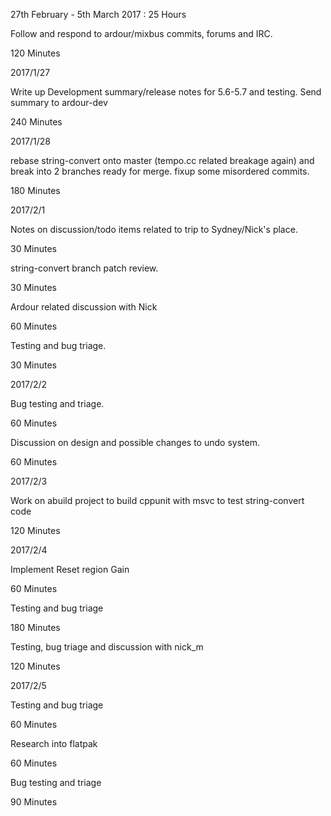 27th February - 5th March 2017 : 25 Hours

Follow and respond to ardour/mixbus commits, forums and IRC.

120 Minutes

2017/1/27

Write up Development summary/release notes for 5.6-5.7 and testing. Send
summary to ardour-dev

240 Minutes

2017/1/28

rebase string-convert onto master (tempo.cc related breakage again) and break
into 2 branches ready for merge. fixup some misordered commits.

180 Minutes

2017/2/1

Notes on discussion/todo items related to trip to Sydney/Nick's place.

30 Minutes

string-convert branch patch review.

30 Minutes

Ardour related discussion with Nick

60 Minutes

Testing and bug triage.

30 Minutes

2017/2/2

Bug testing and triage.

60 Minutes

Discussion on design and possible changes to undo system.

60 Minutes

2017/2/3

Work on abuild project to build cppunit with msvc to test string-convert code

120 Minutes

2017/2/4

Implement Reset region Gain

60 Minutes

Testing and bug triage

180 Minutes

Testing, bug triage and discussion with nick_m

120 Minutes

2017/2/5

Testing and bug triage

60 Minutes

Research into flatpak

60 Minutes

Bug testing and triage

90 Minutes
